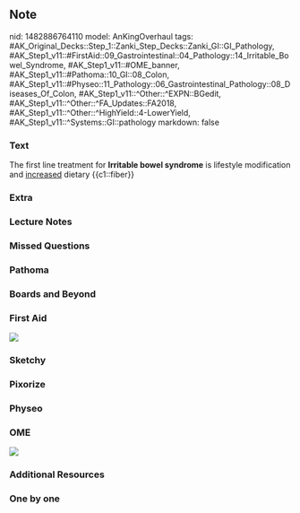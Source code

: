 ## Note
nid: 1482886764110
model: AnKingOverhaul
tags: #AK_Original_Decks::Step_1::Zanki_Step_Decks::Zanki_GI::GI_Pathology, #AK_Step1_v11::#FirstAid::09_Gastrointestinal::04_Pathology::14_Irritable_Bowel_Syndrome, #AK_Step1_v11::#OME_banner, #AK_Step1_v11::#Pathoma::10_GI::08_Colon, #AK_Step1_v11::#Physeo::11_Pathology::06_Gastrointestinal_Pathology::08_Diseases_Of_Colon, #AK_Step1_v11::^Other::^EXPN::BGedit, #AK_Step1_v11::^Other::^FA_Updates::FA2018, #AK_Step1_v11::^Other::^HighYield::4-LowerYield, #AK_Step1_v11::^Systems::GI::pathology
markdown: false

### Text
<div>
  The first line treatment for <b>Irritable bowel syndrome</b> is
  lifestyle modification and <u>increased</u> dietary {{c1::fiber}}
</div>

### Extra


### Lecture Notes


### Missed Questions


### Pathoma


### Boards and Beyond


### First Aid
<img src="tmpjPhdXj.png">

### Sketchy


### Pixorize


### Physeo


### OME
<div class="ome-widget">
  <a href="https://onlinemeded.org?ref=anki"><img src=
  "_OME_AnkiFlashcards_General_3.png"></a>
</div>

### Additional Resources


### One by one

